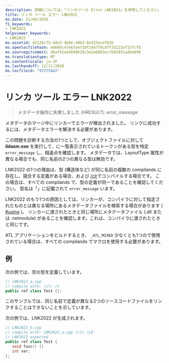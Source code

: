 ```yaml
---
description: 詳細については、「リンカツール Error LNK2022」を参照してください。
title: リンカ ツール エラー LNK2022
ms.date: 11/04/2016
f1_keywords:
- LNK2022
helpviewer_keywords:
- LNK2022
ms.assetid: d2128c73-dde3-4b8e-a9b2-0a153acefb3b
ms.openlocfilehash: ed609c47e67a4719f2447f9cdff35221ef157cf8
ms.sourcegitcommit: d6af41e42699628c3e2e6063ec7b03931a49a098
ms.translationtype: MT
ms.contentlocale: ja-JP
ms.lasthandoff: 12/11/2020
ms.locfileid: "97275842"
---
```

# <a name="linker-tools-error-lnk2022"></a>リンカ ツール エラー LNK2022

> メタデータ操作に失敗しました (*HRESULT*): *error_message*

メタデータのマージ中にリンカーでエラーが検出されました。 リンクに成功するには、メタデータエラーを解決する必要があります。

この問題を診断する方法の1つとして、オブジェクトファイルに対して **ildasm.exe** を実行して、に一覧表示されているトークンがある型を特定 `error_message` し、相違点を確認します。  メタデータでは、LayoutType 属性が異なる場合でも、同じ名前の2つの異なる型は無効です。

LNK2022 の1つの理由は、型 (構造体など) が同じ名前の複数の compilands に存在し、競合する定義がある場合、および [/clr](../../build/reference/clr-common-language-runtime-compilation.md)でコンパイルする場合です。  この場合は、すべての compilands で、型の定義が同一であることを確認してください。  型名は「」に記載されて `error_message` います。

LNK2022 のもう1つの原因としては、リンカーが、コンパイラに対して指定されたものとは異なる場所にあるメタデータファイルを検索する場合があります ( [#using](../../preprocessor/hash-using-directive-cpp.md) )。 リンカーに渡されたときと同じ場所にメタデータファイル (.dll または .netmodule) があることを確認します。これは、コンパイラに渡されたときと同じです。

ATL アプリケーションをビルドするとき、 `_ATL_MIXED` 少なくとも1つので使用されている場合は、すべての compilands でマクロを使用する必要があります。

## <a name="examples"></a>例

次の例では、空の型を定義しています。

```cpp
// LNK2022_a.cpp
// compile with: /clr /c
public ref class Test {};
```

このサンプルでは、同じ名前で定義が異なる2つのソースコードファイルをリンクすることはできないことを示しています。

次の例では、LNK2022 が生成されます。

```cpp
// LNK2022_b.cpp
// compile with: LNK2022_a.cpp /clr /LD
// LNK2022 expected
public ref class Test {
   void func() {}
   int var;
};
```

